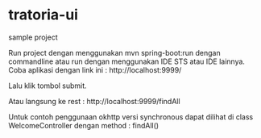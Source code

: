 # tratoria-ui
sample project

Run project dengan menggunakan mvn spring-boot:run dengan commandline atau run dengan menggunakan IDE STS atau IDE lainnya.
Coba aplikasi dengan link ini :
http://localhost:9999/

Lalu klik tombol submit.

Atau langsung ke rest : 
http://localhost:9999/findAll

Untuk contoh penggunaan okhttp versi synchronous dapat dilihat di class WelcomeController dengan method : findAll()